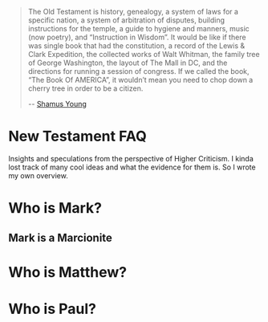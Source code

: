 > The Old Testament is history, genealogy, a system of laws for a specific
> nation, a system of arbitration of disputes, building instructions for the
> temple, a guide to hygiene and manners, music (now poetry), and “Instruction
> in Wisdom”. It would be like if there was single book that had the
> constitution, a record of the Lewis & Clark Expedition, the collected works of
> Walt Whitman, the family tree of George Washington, the layout of The Mall in
> DC, and the directions for running a session of congress. If we called the
> book, “The Book Of AMERICA”, it wouldn’t mean you need to chop down a cherry
> tree in order to be a citizen. 
>
> -- [Shamus Young][shamus bible]

[shamus bible]: http://www.shamusyoung.com/twentysidedtale/?p=12768&cpage=1#comment-231273

New Testament FAQ
=================

Insights and speculations from the perspective of Higher Criticism. I kinda lost
track of many cool ideas and what the evidence for them is. So I wrote my own
overview.

# Who is Mark?

## Mark is a Marcionite

# Who is Matthew?

# Who is Paul?
